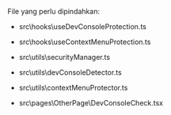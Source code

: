 

File yang perlu dipindahkan:
- src\hooks\useDevConsoleProtection.ts
- src\hooks\useContextMenuProtection.ts
- src\utils\securityManager.ts
- src\utils\devConsoleDetector.ts
- src\utils\contextMenuProtector.ts

- src\pages\OtherPage\DevConsoleCheck.tsx
